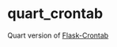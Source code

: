 # quart_crontab
Quart version of [Flask-Crontab](https://github.com/frostming/flask-crontab/blob/master/flask_crontab.py)
